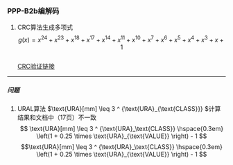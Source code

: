### PPP-B2b编解码

1. CRC算法生成多项式
$$g(x) = x^{24} + x^{23} + x^{18} + x^{17} + x^{14} + x^{11} + x^{10} + x^{7} + x^{6} + x^{5} + x^{4} + x^{3} + x + 1$$  
    [CRC验证链接](http://www.ip33.com/crc.html)

---
##### 问题

1. URAL算法 $\text{URA}[mm] \leq 3 ^ {\text{URA}_{\text{CLASS}}} $计算结果和文档中（17页）不一致  
$$ \text{URA}[mm] \leq 3 ^ {\text{URA}_\text{CLASS}} \hspace{0.3em} \left(1 + 0.25 \times \text{URA}_{\text{VALUE}} \right) - 1 $$
$$\text{URA}[mm] \leq 3 ^ {\text{URA}_\text{CLASS}} \hspace{0.3em} \left(1 + 0.25 \times \text{URA}_{\text{VALUE}} \right) - 1 $$  
